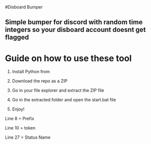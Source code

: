 #Disboard Bumper   
  
## Simple bumper for discord with random time integers so your disboard account doesnt get flagged   
   
# Guide on how to use these tool      
    
1. Install Python from    
     
2. Download the repo as a ZIP    
      
3. Go in your file explorer and extract the ZIP file  
   
4. Go in the extracted folder and open the start.bat file 
 
5. Enjoy!     
    
Line 8 = Prefix    
    
Line 10 = token   
  
Line 27 = Status Name      